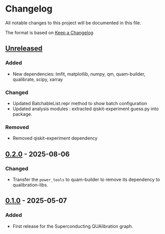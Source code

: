 # Changelog
All notable changes to this project will be documented in this file.

The format is based on [Keep a Changelog](https://keepachangelog.com/en/1.0.0/)

## [Unreleased]

### Added
- New dependencies: lmfit, matplotlib, numpy, qm, quam-builder, qualibrate, scipy, xarray

### Changed
- Updated BatchableList.repr method to show batch configuration
- Updated analysis modules : extracted qiskit-experiment guess.py into package.

### Removed
- Removed qiskit-experiment dependency

## [0.2.0] - 2025-08-06
### Changed
- Transfer the `power_tools` to quam-builder to remove its dependency to qualibration-libs.

## [0.1.0] - 2025-05-07
### Added
- First release for the Superconducting QUAlibration graph.

[Unreleased]: https://github.com/qua-platform/qualibration-libs/compare/v0.2.0...HEAD
[0.2.0]: https://github.com/qua-platform/qualibration-libs/releases/tag/v0.2.0
[0.1.0]: https://github.com/qua-platform/qualibration-libs/releases/tag/v0.1.0
